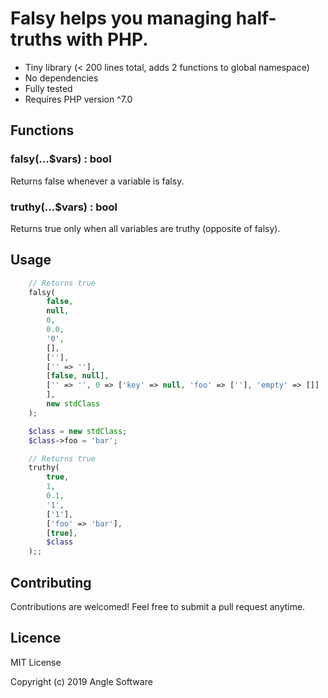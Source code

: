 # Falsy helps you managing half-truths with PHP.

- Tiny library (< 200 lines total, adds 2 functions to global namespace)
- No dependencies
- Fully tested
- Requires PHP version ^7.0

## Functions

### falsy(...$vars) : bool
Returns false whenever a variable is falsy.

### truthy(...$vars) : bool
Returns true only when all variables are truthy (opposite of falsy).

## Usage

```php
    // Returns true
    falsy(
        false,
        null,
        0,
        0.0,
        '0',
        [],
        [''],
        ['' => ''],
        [false, null],
        ['' => '', 0 => ['key' => null, 'foo' => [''], 'empty' => []]
        ],
        new stdClass
    );

    $class = new stdClass;
    $class->foo = 'bar';

    // Returns true
    truthy(
        true,
        1,
        0.1,
        '1',
        ['1'],
        ['foo' => 'bar'],
        [true],
        $class
    );;
```

## Contributing

Contributions are welcomed! Feel free to submit a pull request anytime.

## Licence

MIT License

Copyright (c) 2019 Angle Software
